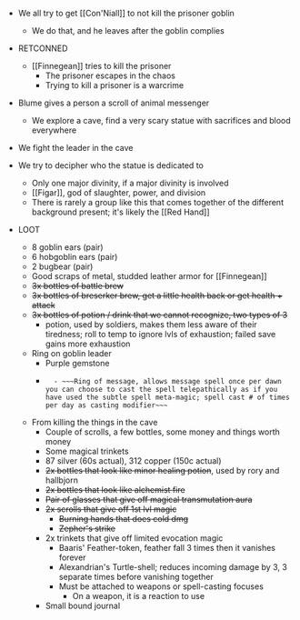 - We all try to get [[Con'Niall]] to not kill the prisoner goblin
	- We do that, and he leaves after the goblin complies
- RETCONNED
	- [[Finnegean]] tries to kill the prisoner 
		- The prisoner escapes in the chaos
		- Trying to kill a prisoner is a warcrime
- Blume gives a person a scroll of animal messenger
	- We explore a cave, find a very scary statue with sacrifices and blood everywhere
- We fight the leader in the cave
- We try to decipher who the statue is dedicated to
	- Only one major divinity, if a major divinity is involved
	- [[Figar]], god of slaughter, power, and division
	- There is rarely a group like this that comes together of the different background present; it's likely the [[Red Hand]]

- LOOT
	- 8 goblin ears (pair)
	- 6 hobgoblin ears (pair)
	- 2 bugbear  (pair)
	- Good scraps of metal, studded leather armor for [[Finnegean]]
	- ~~3x bottles of battle brew~~
	- ~~3x bottles of breserker brew, get a little health back or get health + attack~~
	- ~~3x bottles of potion / drink that we cannot recognize, two types of 3~~
		- potion, used by soldiers, makes them less aware of their tiredness; roll to temp to ignore lvls of exhaustion; failed save gains more exhaustion
	- Ring on goblin leader
		- Purple gemstone
		- ~~~Magical ring, weak but notable evocation~~~
			- ~~~Ring of message, allows message spell once per dawn you can choose to cast the spell telepathically as if you have used the subtle spell meta-magic; spell cast # of times per day as casting modifier~~~
	- From killing the things in the cave
		- Couple of scrolls, a few bottles, some money and things worth money
		- Some magical trinkets
		- 87 silver (60s actual), 312 copper (150c actual)
		- ~~2x bottles that look like minor healing potion~~, used by rory and hallbjorn
		- ~~2x bottles that look like alchemist fire~~
		- ~~Pair of glasses that give off magical transmutation aura~~
		- ~~2x scrolls that give off 1st lvl magic~~
			- ~~Burning hands that does cold dmg~~
			- ~~Zepher's strike~~
		- 2x trinkets that give off limited evocation magic
			- Baaris' Feather-token, feather fall 3 times then it vanishes forever
			- Alexandrian's Turtle-shell; reduces incoming damage by 3, 3 separate times before vanishing together
			- Must be attached to weapons or spell-casting focuses
				- On a weapon, it is a reaction to use
		- Small bound journal